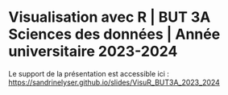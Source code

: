 # Visualisation avec R | BUT 3A Sciences des données | Année universitaire 2023-2024

Le support de la présentation est accessible ici : https://sandrinelyser.github.io/slides/VisuR_BUT3A_2023_2024

